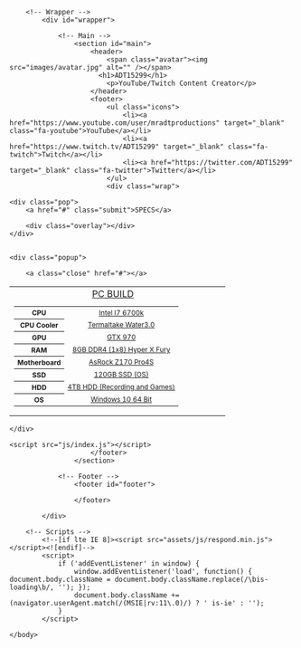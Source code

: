 <!DOCTYPE HTML>

<html>
	

<!-- Mirrored from psisyn.com/ by HTTrack Website Copier/3.x [XR&CO'2014], Sun, 14 May 2017 17:02:18 GMT -->

<!-- Mirrored from adt15299.github.io/Site/index.html by HTTrack Website Copier/3.x [XR&CO'2014], Mon, 23 Oct 2017 12:35:03 GMT -->
<!-- Added by HTTrack --><meta http-equiv="content-type" content="text/html;charset=utf-8" /><!-- /Added by HTTrack -->
<head>
		<title>ADT15299</title>
		<meta charset="utf-8" />
		<meta name="viewport" content="width=device-width, initial-scale=1" />
		<!--[if lte IE 8]><script src="assets/js/html5shiv.js"></script><![endif]-->
		<link rel="stylesheet" href="assets/css/main.css" />
		<!--[if lte IE 9]><link rel="stylesheet" href="assets/css/ie9.css" /><![endif]-->
		<!--[if lte IE 8]><link rel="stylesheet" href="assets/css/ie8.css" /><![endif]-->
		<noscript><link rel="stylesheet" href="assets/css/noscript.css" /></noscript>
        <link rel="shortcut icon" href="favicon.html" type="image/x-icon">
		<link rel="icon" href="favicon.html" type="image/x-icon">
	</head>
	<body class="is-loading">

		<!-- Wrapper -->
			<div id="wrapper">

				<!-- Main -->
					<section id="main">
						<header>
							<span class="avatar"><img src="images/avatar.jpg" alt="" /></span>
						  <h1>ADT15299</h1>
							<p>YouTube/Twitch Content Creator</p>
						</header>
						<footer>
							<ul class="icons">
                            	<li><a href="https://www.youtube.com/user/mradtproductions" target="_blank" class="fa-youtube">YouTube</a></li>
								<li><a href="https://www.twitch.tv/ADT15299" target="_blank" class="fa-twitch">Twitch</a></li>
								<li><a href="https://twitter.com/ADT15299" target="_blank" class="fa-twitter">Twitter</a></li>
							</ul>
							<div class="wrap">

    <div class="pop">
        <a href="#" class="submit">SPECS</a>

        <div class="overlay"></div>
    </div>


    <div class="popup">
      
        <a class="close" href="#"></a>

		
		
<table align="center"><tr><td style="border-bottom: 0px;" >

<div align=center><u>PC BUILD</u></div>
<table  style="text-align:center;width:350px;font-size:12px;">
  <tr>
    <th>CPU</th>
    <td><a href="https://www.amazon.com/">Intel I7 6700k<br></a></td>
  </tr>
  <tr>
    <th>CPU Cooler</th>
    <td><a href="https://www.amazon.com/">Termaltake Water3.0<br></a></td>
  </tr>
  <tr>
    <th>GPU</th>
    <td><a href="https://www.amazon.com/">GTX 970<br></a></td>
  </tr>
  <tr>
    <th>RAM</th>
    <td><a href="https://www.amazon.com/">8GB DDR4 (1x8) Hyper X Fury<br></a></td>
  </tr>
  <tr>
    <th>Motherboard</th>
    <td><a href="https://www.amazon.com/">AsRock Z170 Pro4S<br></a></td>
  </tr>
  <tr>
    <th>SSD</th>
    <td><a href="https://www.amazon.com/">120GB SSD (OS)<br></a></td>
  </tr>
  <tr>
    <th>HDD</th>
    <td><a href="https://www.amazon.com/">4TB HDD (Recording and Games)<br></a</td>
  </tr>
  <tr>
    <th>OS</th>
    <td><a href="https://www.amazon.com/">Windows 10 64 Bit<br></a></td>
  </tr>
</table>
</td><td style="border-bottom: 0px;" >


</td></tr></table>
		

    </div>


</div>
  <script src='../cdnjs.cloudflare.com/ajax/libs/jquery/2.1.3/jquery.min.js'></script>

    <script src="js/index.js"></script>
						</footer>
					</section>

				<!-- Footer -->
					<footer id="footer">
					
					</footer>

			</div>

		<!-- Scripts -->
			<!--[if lte IE 8]><script src="assets/js/respond.min.js"></script><![endif]-->
			<script>
				if ('addEventListener' in window) {
					window.addEventListener('load', function() { document.body.className = document.body.className.replace(/\bis-loading\b/, ''); });
					document.body.className += (navigator.userAgent.match(/(MSIE|rv:11\.0)/) ? ' is-ie' : '');
				}
			</script>

	</body>


<!-- Mirrored from psisyn.com/ by HTTrack Website Copier/3.x [XR&CO'2014], Sun, 14 May 2017 17:02:19 GMT -->

<!-- Mirrored from adt15299.github.io/Site/index.html by HTTrack Website Copier/3.x [XR&CO'2014], Mon, 23 Oct 2017 12:35:04 GMT -->
</html>
